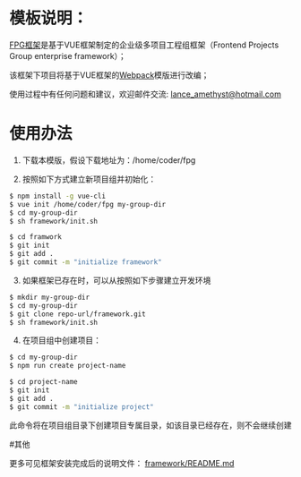 # 模板说明：

  [FPG框架](https://github.com/ixjs/vue-fpg/blob/master/docs/what_is_fpg.pdf)是基于VUE框架制定的企业级多项目工程组框架（Frontend Projects Group enterprise framework）；

  该框架下项目将基于VUE框架的[Webpack](https://github.com/vuejs-templates/webpack)模版进行改编；
  
  使用过程中有任何问题和建议，欢迎邮件交流: lance_amethyst@hotmail.com
  
# 使用办法

  1. 下载本模版，假设下载地址为：/home/coder/fpg

  2. 按照如下方式建立新项目组并初始化： 

``` bash
$ npm install -g vue-cli
$ vue init /home/coder/fpg my-group-dir
$ cd my-group-dir
$ sh framework/init.sh

$ cd framwork
$ git init 
$ git add .
$ git commit -m "initialize framework"

```

  3. 如果框架已存在时，可以从按照如下步骤建立开发环境

``` bash
$ mkdir my-group-dir
$ cd my-group-dir
$ git clone repo-url/framework.git
$ sh framework/init.sh
```

  4. 在项目组中创建项目：

``` bash
$ cd my-group-dir
$ npm run create project-name

$ cd project-name
$ git init 
$ git add .
$ git commit -m "initialize project"
```

  此命令将在项目组目录下创建项目专属目录，如该目录已经存在，则不会继续创建

#其他

  更多可见框架安装完成后的说明文件： [framework/README.md](https://github.com/ixjs/vue-fpg/blob/master/template/framework/README.md)
